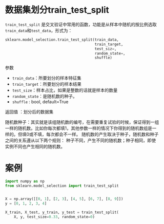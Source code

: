 # 数据集划分train_test_split

`train_test_split` 是交叉验证中常用的函数，功能是从样本中随机的按比例选取`train_data`和`test_data`，形式为：

```python
sklearn.model_selection.train_test_split(train_data,
                                         train_target,
                                         test_siz=, 
                                         random_state=,
                                         shuffle)
```

参数

- `train_data`：所要划分的样本特征集
- `train_target`：所要划分的样本结果
- `test_size`：样本占比，如果是整数的话就是样本的数量
- `random_state`：是随机数的种子。
- `shuffle` : bool, default=True

返回值 ：划分后的数据集

随机数种子：其实就是该组随机数的编号，在需要重复试验的时候，保证得到一组一样的随机数。比如你每次都填1，其他参数一样的情况下你得到的随机数组是一样的。但填0或不填，每次都会不一样。
随机数的产生取决于种子，随机数和种子之间的关系遵从以下两个规则：
种子不同，产生不同的随机数；种子相同，即使实例不同也产生相同的随机数。

# 案例

```python
import numpy as np
from sklearn.model_selection import train_test_split


X = np.array([[0, 1], [2, 3], [4, 5], [6, 7], [8, 9]])
y = [0, 1, 2, 3, 4]

X_train, X_test, y_train, y_test = train_test_split(
    X, y, test_size=0.33, random_state=0)
```



